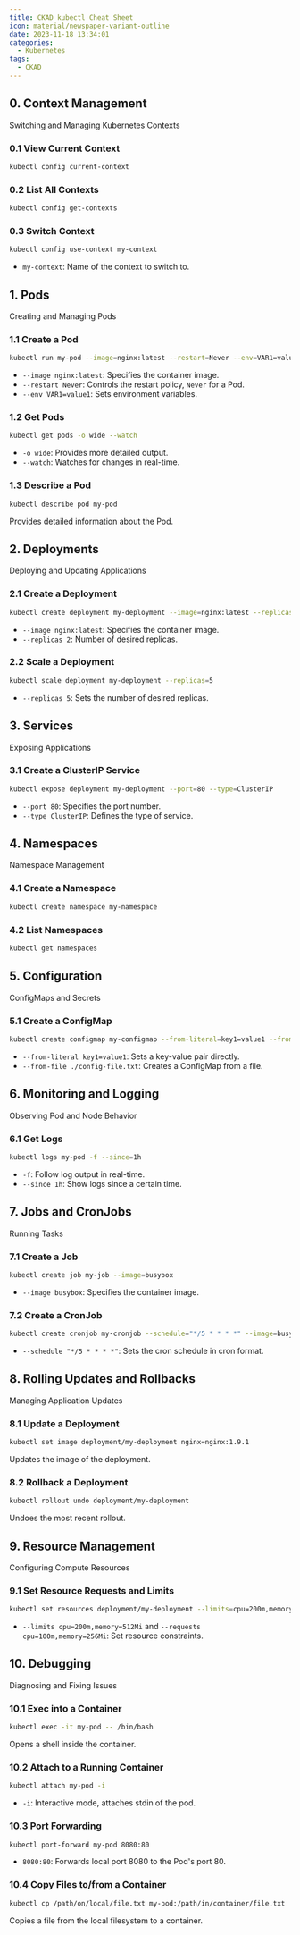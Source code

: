 ```yaml
---
title: CKAD kubectl Cheat Sheet
icon: material/newspaper-variant-outline
date: 2023-11-18 13:34:01
categories:
  - Kubernetes
tags:
  - CKAD
---
```


## 0. Context Management

Switching and Managing Kubernetes Contexts

### 0.1 View Current Context

```bash
kubectl config current-context
```

### 0.2 List All Contexts

```bash
kubectl config get-contexts
```

### 0.3 Switch Context

```bash
kubectl config use-context my-context
```

- `my-context`: Name of the context to switch to.

## 1. Pods

Creating and Managing Pods

### 1.1 Create a Pod

```bash
kubectl run my-pod --image=nginx:latest --restart=Never --env=VAR1=value1
```

- `--image nginx:latest`: Specifies the container image.
- `--restart Never`: Controls the restart policy, `Never` for a Pod.
- `--env VAR1=value1`: Sets environment variables.

### 1.2 Get Pods

```bash
kubectl get pods -o wide --watch
```

- `-o wide`: Provides more detailed output.
- `--watch`: Watches for changes in real-time.

### 1.3 Describe a Pod

```bash
kubectl describe pod my-pod
```

Provides detailed information about the Pod.

## 2. Deployments

Deploying and Updating Applications

### 2.1 Create a Deployment

```bash
kubectl create deployment my-deployment --image=nginx:latest --replicas=2
```

- `--image nginx:latest`: Specifies the container image.
- `--replicas 2`: Number of desired replicas.

### 2.2 Scale a Deployment

```bash
kubectl scale deployment my-deployment --replicas=5
```

- `--replicas 5`: Sets the number of desired replicas.

## 3. Services

Exposing Applications

### 3.1 Create a ClusterIP Service

```bash
kubectl expose deployment my-deployment --port=80 --type=ClusterIP
```

- `--port 80`: Specifies the port number.
- `--type ClusterIP`: Defines the type of service.

## 4. Namespaces

Namespace Management

### 4.1 Create a Namespace

```bash
kubectl create namespace my-namespace
```

### 4.2 List Namespaces

```bash
kubectl get namespaces
```

## 5. Configuration

ConfigMaps and Secrets

### 5.1 Create a ConfigMap

```bash
kubectl create configmap my-configmap --from-literal=key1=value1 --from-file=./config-file.txt
```

- `--from-literal key1=value1`: Sets a key-value pair directly.
- `--from-file ./config-file.txt`: Creates a ConfigMap from a file.

## 6. Monitoring and Logging

Observing Pod and Node Behavior

### 6.1 Get Logs

```bash
kubectl logs my-pod -f --since=1h
```

- `-f`: Follow log output in real-time.
- `--since 1h`: Show logs since a certain time.

## 7. Jobs and CronJobs

Running Tasks

### 7.1 Create a Job

```bash
kubectl create job my-job --image=busybox
```

- `--image busybox`: Specifies the container image.

### 7.2 Create a CronJob

```bash
kubectl create cronjob my-cronjob --schedule="*/5 * * * *" --image=busybox
```

- `--schedule "*/5 * * * *"`: Sets the cron schedule in cron format.

## 8. Rolling Updates and Rollbacks

Managing Application Updates

### 8.1 Update a Deployment

```bash
kubectl set image deployment/my-deployment nginx=nginx:1.9.1
```

Updates the image of the deployment.

### 8.2 Rollback a Deployment

```bash
kubectl rollout undo deployment/my-deployment
```

Undoes the most recent rollout.

## 9. Resource Management

Configuring Compute Resources

### 9.1 Set Resource Requests and Limits

```bash
kubectl set resources deployment/my-deployment --limits=cpu=200m,memory=512Mi --requests=cpu=100m,memory=256Mi
```

- `--limits cpu=200m,memory=512Mi` and `--requests cpu=100m,memory=256Mi`: Set resource constraints.

## 10. Debugging

Diagnosing and Fixing Issues

### 10.1 Exec into a Container

```bash
kubectl exec -it my-pod -- /bin/bash
```

Opens a shell inside the container.

### 10.2 Attach to a Running Container

```bash
kubectl attach my-pod -i
```

- `-i`: Interactive mode, attaches stdin of the pod.

### 10.3 Port Forwarding

```bash
kubectl port-forward my-pod 8080:80
```

- `8080:80`: Forwards local port 8080 to the Pod's port 80.

### 10.4 Copy Files to/from a Container

```bash
kubectl cp /path/on/local/file.txt my-pod:/path/in/container/file.txt
```

Copies a file from the local filesystem to a container.
